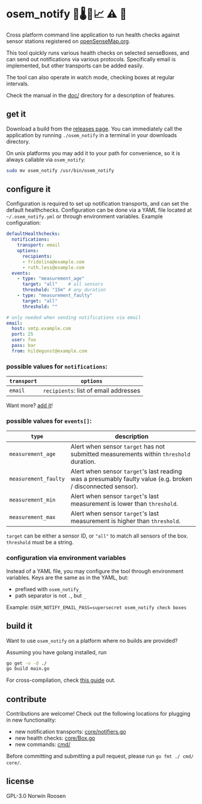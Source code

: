 # osem_notify 🔆🌡📡📈  ⚠ 📲

Cross platform command line application to run health checks against sensor stations registered on [openSenseMap.org](https://opensensemap.org).

This tool quickly runs various health checks on selected senseBoxes,
and can send out notifications via various protocols.
Specifically email is implemented, but other transports can be added easily.

The tool can also operate in watch mode, checking boxes at regular intervals.

Check the manual in the [doc/](doc/osem_notify.md) directory for a description of features.

## get it
Download a build from the [releases page](releases/).
You can immediately call the application by running `./osem_notify` in a terminal in your downloads directory.

On unix platforms you may add it to your path for convenience, so it is always callable via `osem_notify`:
```sh
sudo mv osem_notify /usr/bin/osem_notify
```

## configure it
Configuration is required to set up notification transports, and can set the default healthchecks.
Configuration can be done via a YAML file located at `~/.osem_notify.yml` or through environment variables.
Example configuration:

```yaml
defaultHealthchecks:
  notifications:
    transport: email
    options:
      recipients:
      - fridolina@example.com
      - ruth.less@example.com
  events:
    - type: "measurement_age"
      target: "all"    # all sensors
      threshold: "15m" # any duration
    - type: "measurement_faulty"
      target: "all"
      threshold: ""

# only needed when sending notifications via email
email:
  host: smtp.example.com
  port: 25
  user: foo
  pass: bar
  from: hildegunst@example.com
```

### possible values for `notifications`:
`transport` | `options`
------------|------------
`email`     | `recipients`: list of email addresses

Want more? [add it](#contribute)!

### possible values for `events[]`:

`type`               | description
---------------------|------------
`measurement_age`    | Alert when sensor `target` has not submitted measurements within `threshold` duration.
`measurement_faulty` | Alert when sensor `target`'s last reading was a presumably faulty value (e.g. broken / disconnected sensor).
`measurement_min`    | Alert when sensor `target`'s last measurement is lower than `threshold`.
`measurement_max`    | Alert when sensor `target`'s last measurement is higher than `threshold`.

`target` can be either a sensor ID, or `"all"` to match all sensors of the box.
`threshold` must be a string.

### configuration via environment variables
Instead of a YAML file, you may configure the tool through environment variables. Keys are the same as in the YAML, but:

- prefixed with `osem_notify_`
- path separator is not `.`, but `_`

Example: `OSEM_NOTIFY_EMAIL_PASS=supersecret osem_notify check boxes`

## build it
Want to use `osem_notify` on a platform where no builds are provided?

Assuming you have golang installed, run
```sh
go get -v -d ./
go build main.go
```

For cross-compilation, check [this guide](https://dave.cheney.net/2015/08/22/cross-compilation-with-go-1-5) out.

## contribute
Contributions are welcome!
Check out the following locations for plugging in new functionality:

- new notification transports: [core/notifiers.go](core/notifiers.go)
- new health checks: [core/Box.go](core/Box.go)
- new commands: [cmd/](cmd/)

Before committing and submitting a pull request, please run `go fmt ./ cmd/ core/`.

## license
GPL-3.0 Norwin Roosen
